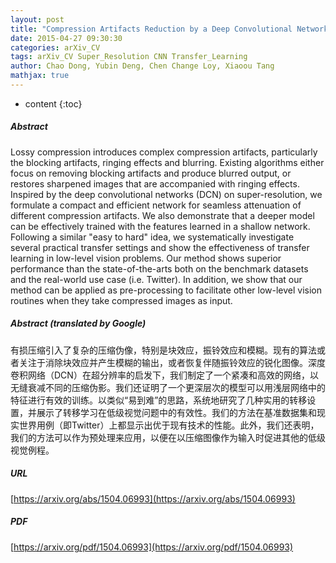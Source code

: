```yaml
---
layout: post
title: "Compression Artifacts Reduction by a Deep Convolutional Network"
date: 2015-04-27 09:30:30
categories: arXiv_CV
tags: arXiv_CV Super_Resolution CNN Transfer_Learning
author: Chao Dong, Yubin Deng, Chen Change Loy, Xiaoou Tang
mathjax: true
---
```


* content
{:toc}

##### Abstract
Lossy compression introduces complex compression artifacts, particularly the blocking artifacts, ringing effects and blurring. Existing algorithms either focus on removing blocking artifacts and produce blurred output, or restores sharpened images that are accompanied with ringing effects. Inspired by the deep convolutional networks (DCN) on super-resolution, we formulate a compact and efficient network for seamless attenuation of different compression artifacts. We also demonstrate that a deeper model can be effectively trained with the features learned in a shallow network. Following a similar "easy to hard" idea, we systematically investigate several practical transfer settings and show the effectiveness of transfer learning in low-level vision problems. Our method shows superior performance than the state-of-the-arts both on the benchmark datasets and the real-world use case (i.e. Twitter). In addition, we show that our method can be applied as pre-processing to facilitate other low-level vision routines when they take compressed images as input.

##### Abstract (translated by Google)
有损压缩引入了复杂的压缩伪像，特别是块效应，振铃效应和模糊。现有的算法或者关注于消除块效应并产生模糊的输出，或者恢复伴随振铃效应的锐化图像。深度卷积网络（DCN）在超分辨率的启发下，我们制定了一个紧凑和高效的网络，以无缝衰减不同的压缩伪影。我们还证明了一个更深层次的模型可以用浅层网络中的特征进行有效的训练。以类似“易到难”的思路，系统地研究了几种实用的转移设置，并展示了转移学习在低级视觉问题中的有效性。我们的方法在基准数据集和现实世界用例（即Twitter）上都显示出优于现有技术的性能。此外，我们还表明，我们的方法可以作为预处理来应用，以便在以压缩图像作为输入时促进其他的低级视觉例程。

##### URL
[https://arxiv.org/abs/1504.06993](https://arxiv.org/abs/1504.06993)

##### PDF
[https://arxiv.org/pdf/1504.06993](https://arxiv.org/pdf/1504.06993)

